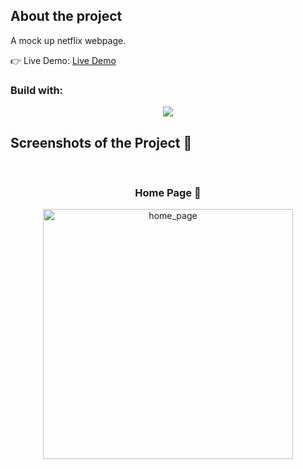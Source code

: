 <h2>About the project</h2>

  <p>A mock up netflix webpage.</p>

👉 Live Demo: <a href='https://mock-netflix.vercel.app/auth'>Live Demo</a>

<h3>Build with:</h3>
<p align="center">
  <a href="https://skillicons.dev">
    <img src="https://skillicons.dev/icons?i=react,next,ts,prisma" />
  </a>
</p>

<h2>Screenshots of the Project 📸</h2>
<br>
<h3 align='center'>Home Page 🏡</h3>

<div align='center'>
<img src='/public/images/mock_netflix.png' alt="home_page" width="400">
</div>
